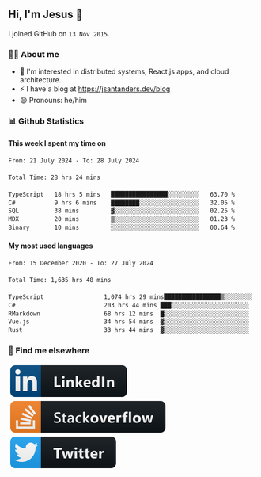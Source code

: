 ## Hi, I'm Jesus 👋

I joined GitHub on `13 Nov 2015`.

<!-- Talking about you -->

### 👨‍💻 About me

- 👦 I'm interested in distributed systems, React.js apps, and cloud architecture.
- ⚡️ I have a blog at <https://jsantanders.dev/blog>
- 😄 Pronouns: he/him

### 📊 Github Statistics

#### This week I spent my time on

<!--START_SECTION:weekly-->

```txt
From: 21 July 2024 - To: 28 July 2024

Total Time: 28 hrs 24 mins

TypeScript   18 hrs 5 mins   ████████████████░░░░░░░░░   63.70 %
C#           9 hrs 6 mins    ████████░░░░░░░░░░░░░░░░░   32.05 %
SQL          38 mins         ▓░░░░░░░░░░░░░░░░░░░░░░░░   02.25 %
MDX          20 mins         ▒░░░░░░░░░░░░░░░░░░░░░░░░   01.23 %
Binary       10 mins         ░░░░░░░░░░░░░░░░░░░░░░░░░   00.64 %
```

<!--END_SECTION:weekly-->

#### My most used languages

<!--START_SECTION:alltime-->

```txt
From: 15 December 2020 - To: 27 July 2024

Total Time: 1,635 hrs 48 mins

TypeScript                 1,074 hrs 29 mins████████████████▒░░░░░░░░   65.69 %
C#                         203 hrs 44 mins ███░░░░░░░░░░░░░░░░░░░░░░   12.46 %
RMarkdown                  68 hrs 12 mins  █░░░░░░░░░░░░░░░░░░░░░░░░   04.17 %
Vue.js                     34 hrs 54 mins  ▓░░░░░░░░░░░░░░░░░░░░░░░░   02.13 %
Rust                       33 hrs 44 mins  ▓░░░░░░░░░░░░░░░░░░░░░░░░   02.06 %
```

<!--END_SECTION:alltime-->

### 📢 Find me elsewhere

<p>
  <a target="_blank" href="https://linkedin.com/in/jsantanders">
    <img src="https://github.com/jsantanders/jsantanders/blob/master/img/linkedin.svg" alt="LinkedIn" style="vertical-align:top; margin:4px">
  </a>
  
  <a target="_blank" href="https://stackoverflow.com/users/7318331/jesus-santander">
    <img src="https://github.com/jsantanders/jsantanders/blob/master/img/stackoverflow.svg" alt="StackOverflow" style="vertical-align:top; margin:4px">
  </a>
  
  <a target="_blank" href="http://twitter.com/jsantanders">
    <img src="https://github.com/jsantanders/jsantanders/blob/master/img/twitter.svg" alt="Twitter" style="vertical-align:top; margin:4px">
  </a>
</p>
